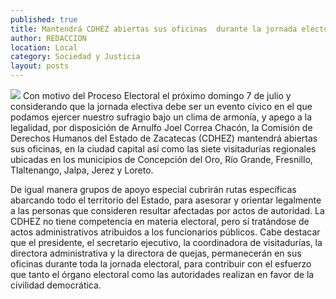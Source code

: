 ```yaml
---
published: true
title: Mantendrá CDHEZ abiertas sus oficinas  durante la jornada electoral del domingo
author: REDACCION
location: Local
category: Sociedad y Justicia
layout: posts
---
```


![](http://i.imgur.com/cqlYvZGm.jpg)
Con motivo del Proceso Electoral el próximo domingo 7 de julio y considerando que la jornada electiva debe ser un evento cívico en el que podamos ejercer nuestro sufragio bajo un clima de armonía, y apego a la legalidad, por disposición de Arnulfo Joel Correa Chacón, la Comisión de Derechos Humanos del Estado de Zacatecas (CDHEZ) mantendrá abiertas sus oficinas, en la ciudad capital así como las siete visitadurías regionales ubicadas en los municipios de Concepción del Oro, Río Grande, Fresnillo, Tlaltenango, Jalpa, Jerez y Loreto. 

De igual manera grupos de apoyo especial cubrirán rutas específicas abarcando todo el territorio del Estado, para asesorar y orientar legalmente a las personas que consideren resultar afectadas por actos de autoridad. 
La CDHEZ no tiene competencia en materia electoral, pero sí tratándose de actos administrativos atribuidos a los funcionarios públicos. Cabe destacar que el presidente, el secretario ejecutivo, la coordinadora de visitadurías, la directora administrativa y la directora de quejas, permanecerán en sus oficinas durante toda la jornada electoral, para contribuir con el esfuerzo que tanto el órgano electoral como las autoridades realizan en favor de la civilidad democrática. 
